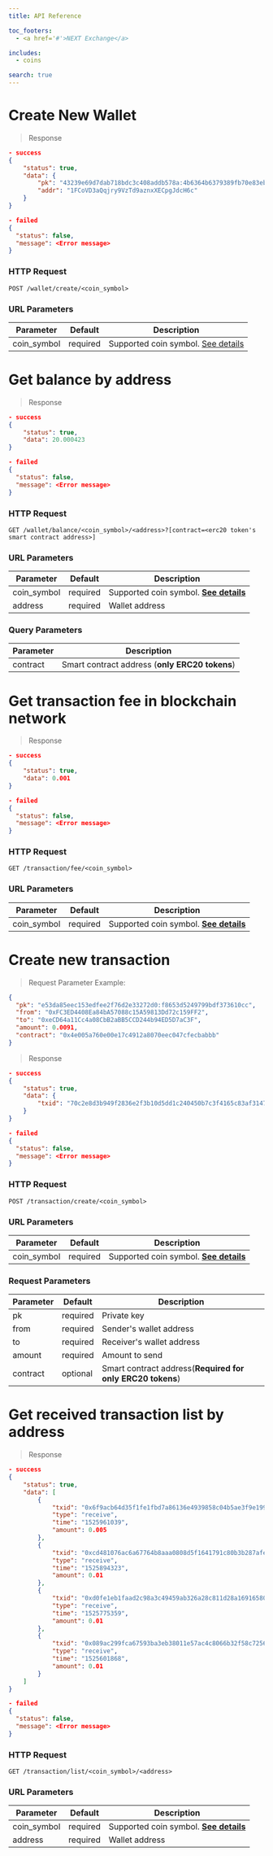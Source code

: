 ```yaml
---
title: API Reference

toc_footers:
  - <a href='#'>NEXT Exchange</a>

includes:
  - coins

search: true
---
```


# Create New Wallet

> Response

```json
- success
{
    "status": true,
    "data": {
        "pk": "43239e69d7dab718bdc3c408addb578a:4b6364b6379389fb70e83ebf45ad6878fb381fc51c07cdac1765ea647053d16a0e11db868d38bb66d1ee41977c70311eaee51b9e45d7a89f426dc3820dff97564cbf66962c6b92e82f204d595edfcc9b",
        "addr": "1FCoVD3aQqjry9VzTd9aznxXECpgJdcH6c"
    }
}

- failed
{
  "status": false,
  "message": <Error message>
}
```

### HTTP Request

`POST /wallet/create/<coin_symbol>`

### URL Parameters

Parameter | Default | Description
--------- | ------- | -----------
coin_symbol | required | Supported coin symbol. <a href="/#supported-coins-list">See details</a>



# Get balance by address

> Response

```json
- success
{
    "status": true,
    "data": 20.000423
}

- failed
{
  "status": false,
  "message": <Error message>
}
```

### HTTP Request

`GET /wallet/balance/<coin_symbol>/<address>?[contract=<erc20 token's smart contract address>]`

### URL Parameters

Parameter | Default | Description
--------- | ------- | -----------
coin_symbol | required | Supported coin symbol. <a href="/#supported-coins-list">**See details**</a>
address | required | Wallet address

### Query Parameters

Parameter | Description
--------- | -----------
contract | Smart contract address (**only ERC20 tokens**)


# Get transaction fee in blockchain network

> Response

```json
- success
{
    "status": true,
    "data": 0.001
}

- failed
{
  "status": false,
  "message": <Error message>
}
```

### HTTP Request

`GET /transaction/fee/<coin_symbol>`

### URL Parameters

Parameter | Default | Description
--------- | ------- | -----------
coin_symbol | required | Supported coin symbol. <a href="/#supported-coins-list">**See details**</a>



# Create new transaction

> Request Parameter Example:

```json
{
  "pk": "e53da85eec153edfee2f76d2e33272d0:f8653d5249799bdf373610cc",
  "from": "0xFC3ED4408Ea84bA57088c15A59813Dd72c159FF2",
  "to": "0xeCD64a11Cc4a08CbB2aBB5CCD244b94ED5D7aC3F",
  "amount": 0.0091,
  "contract": "0x4e005a760e00e17c4912a8070eec047cfecbabbb"
}
```

> Response

```json
- success
{
    "status": true,
    "data": {
        "txid": "70c2e8d3b949f2836e2f3b10d5dd1c240450b7c3f4165c83af314701b005bae6"
    }
}

- failed
{
  "status": false,
  "message": <Error message>
}
```

### HTTP Request

`POST /transaction/create/<coin_symbol>`

### URL Parameters

Parameter | Default | Description
--------- | ------- | -----------
coin_symbol | required | Supported coin symbol. <a href="/#supported-coins-list">**See details**</a>

### Request Parameters

Parameter | Default | Description
--------- | ------- | -----------
pk | required | Private key
from | required | Sender's wallet address
to | required | Receiver's wallet address
amount | required | Amount to send
contract | optional |Smart contract address(**Required for only ERC20 tokens**)



# Get received transaction list by address

> Response

```json
- success
{
    "status": true,
    "data": [
        {
            "txid": "0x6f9acb64d35f1fe1fbd7a86136e4939858c04b5ae3f9e1991a709d3b59efd8d5",
            "type": "receive",
            "time": "1525961039",
            "amount": 0.005
        },
        {
            "txid": "0xcd481076ac6a67764b8aaa0808d5f1641791c80b3b287afe7cf478266c045df0",
            "type": "receive",
            "time": "1525894323",
            "amount": 0.01
        },
        {
            "txid": "0xd0fe1eb1faad2c98a3c49459ab326a28c811d28a16916580fde5162cc3718629",
            "type": "receive",
            "time": "1525775359",
            "amount": 0.01
        },
        {
            "txid": "0x089ac299fca67593ba3eb38011e57ac4c8066b32f58c725609e309dec7642b05",
            "type": "receive",
            "time": "1525601868",
            "amount": 0.01
        }
    ]
}

- failed
{
  "status": false,
  "message": <Error message>
}
```

### HTTP Request

`GET /transaction/list/<coin_symbol>/<address>`

### URL Parameters

Parameter | Default | Description
--------- | ------- | -----------
coin_symbol | required | Supported coin symbol. <a href="/#supported-coins-list">**See details**</a>
address | required | Wallet address
